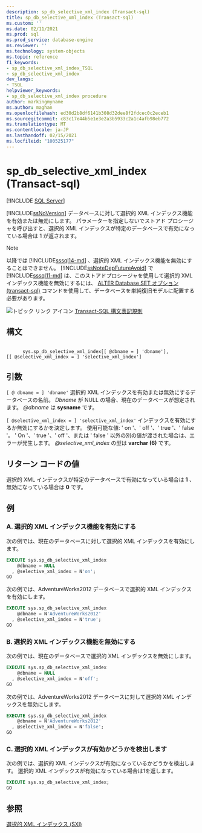 ```yaml
---
description: sp_db_selective_xml_index (Transact-sql)
title: sp_db_selective_xml_index (Transact-sql)
ms.custom: ''
ms.date: 02/11/2021
ms.prod: sql
ms.prod_service: database-engine
ms.reviewer: ''
ms.technology: system-objects
ms.topic: reference
f1_keywords:
- sp_db_selective_xml_index_TSQL
- sp_db_selective_xml_index
dev_langs:
- TSQL
helpviewer_keywords:
- sp_db_selective_xml_index procedure
author: markingmyname
ms.author: maghan
ms.openlocfilehash: ed30d2b8df6141b308d32dee8f2fdcec0c2eceb1
ms.sourcegitcommit: c83c17e44b5e1e3e2a3b5933c2a1c4afb98eb772
ms.translationtype: MT
ms.contentlocale: ja-JP
ms.lasthandoff: 02/15/2021
ms.locfileid: "100525177"
---
```

# <a name="sp_db_selective_xml_index-transact-sql"></a>sp_db_selective_xml_index (Transact-sql)
[!INCLUDE [SQL Server](../../includes/applies-to-version/sqlserver.md)]

  [!INCLUDE[ssNoVersion](../../includes/ssnoversion-md.md)] データベースに対して選択的 XML インデックス機能を有効または無効にします。 パラメーターを指定しないでストアド プロシージャを呼び出すと、選択的 XML インデックスが特定のデータベースで有効になっている場合は 1 が返されます。  

> [!NOTE]  
> 以降では [!INCLUDE[sssql14-md](../../includes/sssql14-md.md)] 、選択的 XML インデックス機能を無効にすることはできません。 [!INCLUDE[ssNoteDepFutureAvoid](../../includes/ssnotedepfutureavoid-md.md)] で [!INCLUDE[sssql11-md](../../includes/sssql11-md.md)] は、このストアドプロシージャを使用して選択的 XML インデックス機能を無効にするには、 [ALTER Database SET オプション &#40;transact-sql&#41;](../../t-sql/statements/alter-database-transact-sql-set-options.md) コマンドを使用して、データベースを単純復旧モデルに配置する必要があります。  
  
 ![トピック リンク アイコン](../../database-engine/configure-windows/media/topic-link.gif "トピック リンク アイコン") [Transact-SQL 構文表記規則](../../t-sql/language-elements/transact-sql-syntax-conventions-transact-sql.md)  
  
## <a name="syntax"></a>構文  
  
```syntaxsql
  
      sys.sp_db_selective_xml_index[[ @dbname = ] 'dbname'],   
[[ @selective_xml_index = ] 'selective_xml_index']  
```  
  
## <a name="arguments"></a>引数  
`[ @ dbname = ] 'dbname'` 選択的 XML インデックスを有効または無効にするデータベースの名前。 *Dbname* が NULL の場合、現在のデータベースが想定されます。 *@dbname* は **sysname** です。


`[ @selective_xml_index = ] 'selective_xml_index'` インデックスを有効にするか無効にするかを決定します。 使用可能な値: ' on '、' off '、' true '、' false '。 ' On '、' true '、' off '、または ' false ' 以外の別の値が渡された場合は、エラーが発生します。 *@selective_xml_index* の型は **varchar (6)** です。

  
## <a name="return-code-values"></a>リターン コードの値  
 選択的 XML インデックスが特定のデータベースで有効になっている場合は **1** 、無効になっている場合は **0** です。  
  
## <a name="examples"></a>例  
  
### <a name="a-enable-selective-xml-index-functionality"></a>A. 選択的 XML インデックス機能を有効にする  
 次の例では、現在のデータベースに対して選択的 XML インデックスを有効にします。  
  
```sql
EXECUTE sys.sp_db_selective_xml_index  
    @dbname = NULL  
  , @selective_xml_index = N'on';  
GO  
```  
  
 次の例では、AdventureWorks2012 データベースで選択的 XML インデックスを有効にします。  
  
```sql
EXECUTE sys.sp_db_selective_xml_index  
    @dbname = N'AdventureWorks2012'  
  , @selective_xml_index = N'true';  
GO  
```  
  
### <a name="b-disable-selective-xml-index-functionality"></a>B. 選択的 XML インデックス機能を無効にする  
 次の例では、現在のデータベースで選択的 XML インデックスを無効にします。  
  
```sql
EXECUTE sys.sp_db_selective_xml_index  
    @dbname = NULL  
  , @selective_xml_index = N'off';  
GO  
```  
  
 次の例では、AdventureWorks2012 データベースに対して選択的 XML インデックスを無効にします。  
  
```sql
EXECUTE sys.sp_db_selective_xml_index  
    @dbname = N'AdventureWorks2012'  
  , @selective_xml_index = N'false';  
GO  
```  
  
### <a name="c-detect-if-selective-xml-index-is-enabled"></a>C. 選択的 XML インデックスが有効かどうかを検出します  
 次の例では、選択的 XML インデックスが有効になっているかどうかを検出します。 選択的 XML インデックスが有効になっている場合は1を返します。  
  
```sql
EXECUTE sys.sp_db_selective_xml_index;  
GO  
```  
  
## <a name="see-also"></a>参照  
 [選択的 XML インデックス &#40;SXI&#41;](../../relational-databases/xml/selective-xml-indexes-sxi.md)  
   